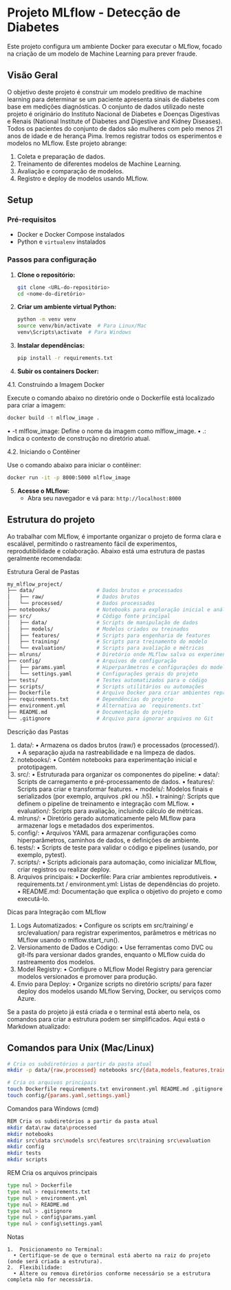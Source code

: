 
# Projeto MLflow - Detecção de Diabetes

Este projeto configura um ambiente Docker para executar o MLflow, focado na criação de um modelo de Machine Learning para prever fraude.

## Visão Geral
O objetivo deste projeto é construir um modelo preditivo de machine learning para determinar se um paciente apresenta sinais de diabetes com base em medições diagnósticas. O conjunto de dados utilizado neste projeto é originário do Instituto Nacional de Diabetes e Doenças Digestivas e Renais (National Institute of Diabetes and Digestive and Kidney Diseases). Todos os pacientes do conjunto de dados são mulheres com pelo menos 21 anos de idade e de herança Pima.
Iremos registrar todos os esperimentos e modelos no MLflow. Este projeto abrange:

1. Coleta e preparação de dados.
2. Treinamento de diferentes modelos de Machine Learning.
3. Avaliação e comparação de modelos.
4. Registro e deploy de modelos usando MLflow.

## Setup

### Pré-requisitos

- Docker e Docker Compose instalados
- Python e `virtualenv` instalados

### Passos para configuração

1. **Clone o repositório:**
   ```sh
   git clone <URL-do-repositório>
   cd <nome-do-diretório>
   ```

2. **Criar um ambiente virtual Python:**
   ```sh
   python -m venv venv
   source venv/bin/activate  # Para Linux/Mac
   venv\Scripts\activate  # Para Windows
   ```

3. **Instalar dependências:**
   ```sh
   pip install -r requirements.txt
   ```

4. **Subir os containers Docker:**


4.1. Construindo a Imagem Docker

Execute o comando abaixo no diretório onde o Dockerfile está localizado para criar a imagem:
```bash
docker build -t mlflow_image . 
```


•	-t mlflow_image: Define o nome da imagem como mlflow_image.
•	.: Indica o contexto de construção no diretório atual.

4.2. Iniciando o Contêiner

Use o comando abaixo para iniciar o contêiner:

```bash
docker run -it -p 8000:5000 mlflow_image   
```


5. **Acesse o MLflow:**
   - Abra seu navegador e vá para: `http://localhost:8000`

## Estrutura do projeto
Ao trabalhar com MLflow, é importante organizar o projeto de forma clara e escalável, permitindo o rastreamento fácil de experimentos, reprodutibilidade e colaboração. Abaixo está uma estrutura de pastas geralmente recomendada:

Estrutura Geral de Pastas


```bash
my_mlflow_project/
├── data/                    # Dados brutos e processados
│   ├── raw/                 # Dados brutos
│   └── processed/           # Dados processados
├── notebooks/               # Notebooks para exploração inicial e análise
├── src/                     # Código fonte principal
│   ├── data/                # Scripts de manipulação de dados
│   ├── models/              # Modelos criados ou treinados
│   ├── features/            # Scripts para engenharia de features
│   ├── training/            # Scripts para treinamento do modelo
│   └── evaluation/          # Scripts para avaliação e métricas
├── mlruns/                  # Diretório onde MLflow salva os experimentos (gerado automaticamente)
├── config/                  # Arquivos de configuração
│   ├── params.yaml          # Hiperparâmetros e configurações do modelo
│   └── settings.yaml        # Configurações gerais do projeto
├── tests/                   # Testes automatizados para o código
├── scripts/                 # Scripts utilitários ou automações
├── Dockerfile               # Arquivo Docker para criar ambientes reprodutíveis
├── requirements.txt         # Dependências do projeto
├── environment.yml          # Alternativa ao `requirements.txt`
├── README.md                # Documentação do projeto
└── .gitignore               # Arquivo para ignorar arquivos no Git
```

Descrição das Pastas

1.	data/:
  •	Armazena os dados brutos (raw/) e processados (processed/).
  •	A separação ajuda na rastreabilidade e na limpeza de dados.
2.	notebooks/:
  •	Contém notebooks para experimentação inicial e prototipagem.
3.	src/:
  •	Estruturada para organizar os componentes do pipeline:
  •	data/: Scripts de carregamento e pré-processamento de dados.
  •	features/: Scripts para criar e transformar features.
  •	models/: Modelos finais e serializados (por exemplo, arquivos .pkl ou .h5).
  •	training/: Scripts que definem o pipeline de treinamento e integração com MLflow.
  •	evaluation/: Scripts para avaliação, incluindo cálculo de métricas.
4.	mlruns/:
  •	Diretório gerado automaticamente pelo MLflow para armazenar logs e metadados dos experimentos.
5.	config/:
  •	Arquivos YAML para armazenar configurações como hiperparâmetros, caminhos de dados, e definições de ambiente.
6.	tests/:
  •	Scripts de teste para validar o código e pipelines (usando, por exemplo, pytest).
7.	scripts/:
  •	Scripts adicionais para automação, como inicializar MLflow, criar registros ou realizar deploy.
8.	Arquivos principais:
  •	Dockerfile: Para criar ambientes reprodutíveis.
  •	requirements.txt / environment.yml: Listas de dependências do projeto.
  •	README.md: Documentação que explica o objetivo do projeto e como executá-lo.


Dicas para Integração com MLflow

1.	Logs Automatizados:
  •	Configure os scripts em src/training/ e src/evaluation/ para registrar experimentos, parâmetros e métricas no MLflow usando o mlflow.start_run().
2.	Versionamento de Dados e Código:
  •	Use ferramentas como DVC ou git-lfs para versionar dados grandes, enquanto o MLflow cuida do rastreamento dos modelos.
3.	Model Registry:
  •	Configure o MLflow Model Registry para gerenciar modelos versionados e promover para produção.
4.	Envio para Deploy:
  •	Organize scripts no diretório scripts/ para fazer deploy dos modelos usando MLflow Serving, Docker, ou serviços como Azure.

Se a pasta do projeto já está criada e o terminal está aberto nela, os comandos para criar a estrutura podem ser simplificados. Aqui está o Markdown atualizado:


## Comandos para Unix (Mac/Linux)
```bash
# Cria os subdiretórios a partir da pasta atual
mkdir -p data/{raw,processed} notebooks src/{data,models,features,training,evaluation} config tests scripts

# Cria os arquivos principais
touch Dockerfile requirements.txt environment.yml README.md .gitignore
touch config/{params.yaml,settings.yaml}
```
Comandos para Windows (cmd)

```bash
REM Cria os subdiretórios a partir da pasta atual
mkdir data\raw data\processed
mkdir notebooks
mkdir src\data src\models src\features src\training src\evaluation
mkdir config
mkdir tests
mkdir scripts
```
REM Cria os arquivos principais

```bash
type nul > Dockerfile
type nul > requirements.txt
type nul > environment.yml
type nul > README.md
type nul > .gitignore
type nul > config\params.yaml
type nul > config\settings.yaml
```
Notas
```
1.	Posicionamento no Terminal:
  •	Certifique-se de que o terminal está aberto na raiz do projeto (onde será criada a estrutura).
2.	Flexibilidade:
  •	Altere ou remova diretórios conforme necessário se a estrutura completa não for necessária.

```